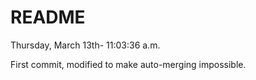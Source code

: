 # README

Thursday, March 13th- 11:03:36 a.m.

First commit, modified to make auto-merging impossible.
